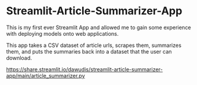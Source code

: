 # Streamlit-Article-Summarizer-App
This is my first ever Streamlit App and allowed me to gain some experience with deploying models onto web applications.

This app takes a CSV dataset of article urls, scrapes them, summarizes them, and puts the summaries back into a dataset that the user can download.

https://share.streamlit.io/dawudis/streamlit-article-summarizer-app/main/article_summarizer.py
